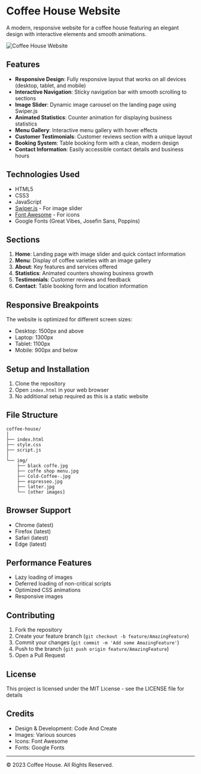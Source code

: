 # Coffee House Website

A modern, responsive website for a coffee house featuring an elegant design with interactive elements and smooth animations.

![Coffee House Website](img/picture-steaming-cup-coffee-perfect-coffee-lovers-can-be-used-illustrate-concept-cozy-morning-caffeine-addiction-warm-beverage.webp)

## Features

- **Responsive Design**: Fully responsive layout that works on all devices (desktop, tablet, and mobile)
- **Interactive Navigation**: Sticky navigation bar with smooth scrolling to sections
- **Image Slider**: Dynamic image carousel on the landing page using Swiper.js
- **Animated Statistics**: Counter animation for displaying business statistics
- **Menu Gallery**: Interactive menu gallery with hover effects
- **Customer Testimonials**: Customer reviews section with a unique layout
- **Booking System**: Table booking form with a clean, modern design
- **Contact Information**: Easily accessible contact details and business hours

## Technologies Used

- HTML5
- CSS3
- JavaScript
- [Swiper.js](https://swiperjs.com/) - For image slider
- [Font Awesome](https://fontawesome.com/) - For icons
- Google Fonts (Great Vibes, Josefin Sans, Poppins)

## Sections

1. **Home**: Landing page with image slider and quick contact information
2. **Menu**: Display of coffee varieties with an image gallery
3. **About**: Key features and services offered
4. **Statistics**: Animated counters showing business growth
5. **Testimonials**: Customer reviews and feedback
6. **Contact**: Table booking form and location information

## Responsive Breakpoints

The website is optimized for different screen sizes:
- Desktop: 1500px and above
- Laptop: 1300px
- Tablet: 1100px
- Mobile: 900px and below

## Setup and Installation

1. Clone the repository
2. Open `index.html` in your web browser
3. No additional setup required as this is a static website

## File Structure

```
coffee-house/
│
├── index.html
├── style.css
├── script.js
│
└── img/
    ├── black coffe.jpg
    ├── coffe shop menu.jpg
    ├── Cold-Coffee-.jpg
    ├── espresseo.jpg
    ├── latter.jpg
    └── [other images]
```

## Browser Support

- Chrome (latest)
- Firefox (latest)
- Safari (latest)
- Edge (latest)

## Performance Features

- Lazy loading of images
- Deferred loading of non-critical scripts
- Optimized CSS animations
- Responsive images

## Contributing

1. Fork the repository
2. Create your feature branch (`git checkout -b feature/AmazingFeature`)
3. Commit your changes (`git commit -m 'Add some AmazingFeature'`)
4. Push to the branch (`git push origin feature/AmazingFeature`)
5. Open a Pull Request

## License

This project is licensed under the MIT License - see the LICENSE file for details

## Credits

- Design & Development: Code And Create
- Images: Various sources
- Icons: Font Awesome
- Fonts: Google Fonts

---
© 2023 Coffee House. All Rights Reserved.
